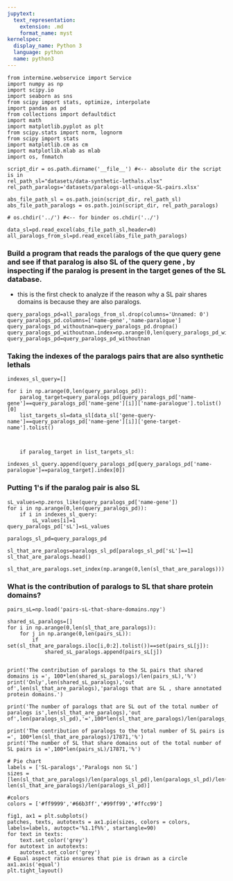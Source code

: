 ```yaml
---
jupytext:
  text_representation:
    extension: .md
    format_name: myst
kernelspec:
  display_name: Python 3
  language: python
  name: python3
---
```


```{code-cell} ipython3
from intermine.webservice import Service
import numpy as np
import scipy.io
import seaborn as sns
from scipy import stats, optimize, interpolate
import pandas as pd
from collections import defaultdict 
import math
import matplotlib.pyplot as plt
from scipy.stats import norm, lognorm
from scipy import stats
import matplotlib.cm as cm
import matplotlib.mlab as mlab
import os, fnmatch
```

```{code-cell} ipython3
script_dir = os.path.dirname('__file__') #<-- absolute dir the script is in
rel_path_sl="datasets/data-synthetic-lethals.xlsx"
rel_path_paralogs='datasets/paralogs-all-unique-SL-pairs.xlsx'

abs_file_path_sl = os.path.join(script_dir, rel_path_sl)
abs_file_path_paralogs = os.path.join(script_dir, rel_path_paralogs)

# os.chdir('../') #<-- for binder os.chdir('../')

data_sl=pd.read_excel(abs_file_path_sl,header=0)
all_paralogs_from_sl=pd.read_excel(abs_file_path_paralogs)
```

###  Build  a program that reads the paralogs of the que query gene and see if that paralog is also SL of the query gene , by inspecting if the paralog is present in the target genes of the SL database. 
- this is the first check to analyze if the reason why a SL pair shares domains is because they are also paralogs. 


```{code-cell} ipython3
query_paralogs_pd=all_paralogs_from_sl.drop(columns='Unnamed: 0')
query_paralogs_pd.columns=['name-gene','name-paralogue']
query_paralogs_pd_withoutnan=query_paralogs_pd.dropna()
query_paralogs_pd_withoutnan.index=np.arange(0,len(query_paralogs_pd_withoutnan))
query_paralogs_pd=query_paralogs_pd_withoutnan
```

### Taking the indexes of the paralogs pairs that are also synthetic lethals

```{code-cell} ipython3
indexes_sl_query=[]

for i in np.arange(0,len(query_paralogs_pd)):
    paralog_target=query_paralogs_pd[query_paralogs_pd['name-gene']==query_paralogs_pd['name-gene'][i]]['name-paralogue'].tolist()[0]
    list_targets_sl=data_sl[data_sl['gene-query-name']==query_paralogs_pd['name-gene'][i]]['gene-target-name'].tolist()


    
    if paralog_target in list_targets_sl:
        indexes_sl_query.append(query_paralogs_pd[query_paralogs_pd['name-paralogue']==paralog_target].index[0])

```

### Putting 1's if the paralog pair is also SL

```{code-cell} ipython3
sL_values=np.zeros_like(query_paralogs_pd['name-gene'])
for i in np.arange(0,len(query_paralogs_pd)):
    if i in indexes_sl_query:
        sL_values[i]=1
query_paralogs_pd['sL']=sL_values

paralogs_sl_pd=query_paralogs_pd
```

```{code-cell} ipython3
sl_that_are_paralogs=paralogs_sl_pd[paralogs_sl_pd['sL']==1]
sl_that_are_paralogs.head()
```

```{code-cell} ipython3
sl_that_are_paralogs.set_index(np.arange(0,len(sl_that_are_paralogs)))
```

### What is the contribution of paralogs to SL that share protein domains? 

```{code-cell} ipython3
pairs_sL=np.load('pairs-sL-that-share-domains.npy')
```


```{code-cell} ipython3
shared_sL_paralogs=[]
for i in np.arange(0,len(sl_that_are_paralogs)):
    for j in np.arange(0,len(pairs_sL)):
        if set(sl_that_are_paralogs.iloc[i,0:2].tolist())==set(pairs_sL[j]):
            shared_sL_paralogs.append(pairs_sL[j])

```


```{code-cell} ipython3

print('The contribution of paralogs to the SL pairs that shared domains is =', 100*len(shared_sL_paralogs)/len(pairs_sL),'%')
print('Only',len(shared_sL_paralogs),'out of',len(sl_that_are_paralogs),'paralogs that are SL , share annotated protein domains.')

print('The number of paralogs that are SL out of the total number of paralogs is',len(sl_that_are_paralogs),'out of',len(paralogs_sl_pd),'=',100*len(sl_that_are_paralogs)/len(paralogs_sl_pd),'%')

print('The contribution of paralogs to the total number of SL pairs is  =', 100*len(sl_that_are_paralogs)/17871,'%')
print('The number of SL that share domains out of the total number of SL pairs is =',100*len(pairs_sL)/17871,'%')
```

```{code-cell} ipython3
# Pie chart
labels = ['SL-paralogs','Paralogs non SL']
sizes = [len(sl_that_are_paralogs)/len(paralogs_sl_pd),len(paralogs_sl_pd)/len(paralogs_sl_pd)-len(sl_that_are_paralogs)/len(paralogs_sl_pd)]
```

```{code-cell} ipython3
#colors
colors = ['#ff9999','#66b3ff','#99ff99','#ffcc99']
 
fig1, ax1 = plt.subplots()
patches, texts, autotexts = ax1.pie(sizes, colors = colors, labels=labels, autopct='%1.1f%%', startangle=90)
for text in texts:
    text.set_color('grey')
for autotext in autotexts:
    autotext.set_color('grey')
# Equal aspect ratio ensures that pie is drawn as a circle
ax1.axis('equal')  
plt.tight_layout()
```

